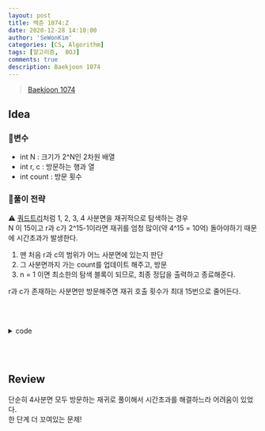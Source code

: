 ```yaml
---
layout: post
title: 백준 1074:Z
date: 2020-12-28 14:10:00
author: 'SeWonKim'
categories: [CS, Algorithm]
tags: [알고리즘,  BOJ]
comments: true
description: Baekjoon 1074
---
```


> [Baekjoon 1074](https://www.acmicpc.net/problem/1074)

## Idea

### 🥚변수

- int N : 크기가 2^N인 2차원 배열
- int r, c : 방문하는 행과 열
- int count : 방문 횟수

### 🍳풀이 전략

⚠️ [쿼드트리](https://sewonkimm.github.io/algorithm/2020/10/29/BOJ1992.html)처럼 1, 2, 3, 4 사분면을 재귀적으로 탐색하는 경우       
N 이 15이고 r과 c가 2^15-1이라면 재귀를 엄청 많이(약 4^15 = 10억) 돌아야하기 때문에 시간초과가 발생한다.

1. 맨 처음 r과 c의 범위가 어느 사분면에 있는지 판단
2. 그 사분면까지 가는 count를 업데이트 해주고, 방문
3. n = 1 이면 최소한의 탐색 블록이 되므로, 최종 정답을 출력하고 종료해준다.

r과 c가 존재하는 사분면만 방문해주면 재귀 호출 횟수가 최대 15번으로 줄어든다.
  
&nbsp;  
&nbsp;


<details>
<summary>code</summary>
<div markdown="1">

```java
import java.util.Scanner;

public class Main {

	static int N, r, c, count;
	static int[][] dir = { {0,0}, {0,1}, {1,0}, {1,1} };
	public static void main(String[] args) {
		Scanner sc = new Scanner(System.in);
		N = sc.nextInt();
		r = sc.nextInt();
		c = sc.nextInt();
		
		count = 0;
		find(0, 0, N);
		sc.close();
	}

	private static void find(int i, int j, int n) {
		if(n == 1) {
			for (int k = 0; k < 4; k++) {
				int ni = i + dir[k][0];
				int nj = j + dir[k][1];
				if(ni == r && nj == c) {
					System.out.println(count);
					break;
				}
				count++;
			}
			return;
		}
		
		int half = (int)Math.pow(2, n-1);
		
		if(r < i+half && c < j+half) {
			find(i, j, n-1);
		}
		else if(r < i+half && c >= j+half) {
			count += half*half;
			find(i, j+half, n-1);
		}
		else if(r >= i+half && c < j+half) {
			count += half*half*2;
			find(i+half, j, n-1);
		}
		else if(r >= i+half && c >= j+half) {
			count += half*half*3;
			find(i+half, j+half, n-1);
		}
	}
}

```

</div>
</details>

&nbsp;  
&nbsp;

## Review

단순히 4사분면 모두 방문하는 재귀로 풀이해서 시간초과를 해결하느라 어려움이 있었다.     
한 단계 더 꼬여있는 문제!


&nbsp;  
&nbsp;
